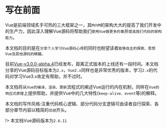 # 写在前面

Vue是前端领域炙手可热的三大框架之一，其`MVVM`的架构大大的提高了我们开发中的生产力，因此深入理解Vue源码将帮助我们`使用Vue做更多的事`并`提高我们代码的架构能力`。	

本文档的目的是在`分享个人学习Vue源码心得`的同时也盼望读者`能够自主的探索、思想Vue及其他源码的精髓。`

目前[Vue-v3.0.0-alpha.4](https://github.com/vuejs/vue-next)已经发布，距离正式版本的上线还有一段时间。本文档分享的Vue源码目标版本为`2.x`，`Vue2.x`同样也是非常优秀的版本，学习`2.x`的代码对学习Vue3.x肯定有帮助，并不过时。

本文档将从`Vue的编译、渲染、更新`流程式的阐述Vue运行的内在机制，同样在`Vue的响应式原理`上提供帮助，并提供Vue中的几大特性(`keep-alive、event`等)的解释。

本文档的写作风格:注重代码核心逻辑、部分代码分支逻辑可由读者自行探索、各部分章节内容以精简的`总结`开头。

!> 本文档Vue源码版本为`2.6.11`